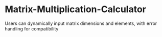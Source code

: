 # Matrix-Multiplication-Calculator
Users can dynamically input matrix dimensions and elements, with error handling for compatibility
